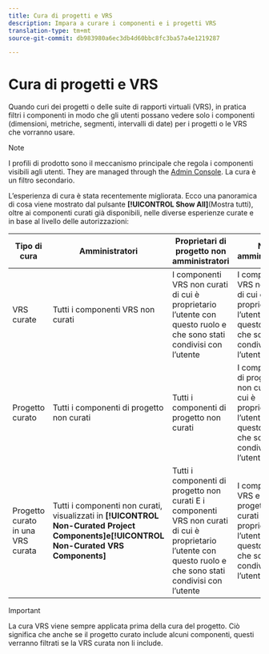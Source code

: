 ```yaml
---
title: Cura di progetti e VRS
description: Impara a curare i componenti e i progetti VRS
translation-type: tm+mt
source-git-commit: db983980a6ec3db4d60bbc8fc3ba57a4e1219287

---
```



# Cura di progetti e VRS

Quando curi dei progetti o delle suite di rapporti virtuali (VRS), in pratica filtri i componenti in modo che gli utenti possano vedere solo i componenti (dimensioni, metriche, segmenti, intervalli di date) per i progetti o le VRS che vorranno usare.

>[!NOTE]
>
>I profili di prodotto sono il meccanismo principale che regola i componenti visibili agli utenti. They are managed through the [Admin Console](https://helpx.adobe.com/enterprise/using/manage-products-and-profiles.html#createproductprofiles). La cura è un filtro secondario.

L’esperienza di cura è stata recentemente migliorata. Ecco una panoramica di cosa viene mostrato dal pulsante **[!UICONTROL Show All]**(Mostra tutti), oltre ai componenti curati già disponibili, nelle diverse esperienze curate e in base al livello delle autorizzazioni:

| Tipo di cura | Amministratori | Proprietari di progetto non amministratori | Non amministratori |
|---|---|---|---|
| VRS curate | Tutti i componenti VRS non curati | I componenti VRS non curati di cui è proprietario l’utente con questo ruolo e che sono stati condivisi con l’utente | I componenti VRS non curati di cui è proprietario l’utente con questo ruolo e che sono stati condivisi con l’utente |
| Progetto curato | Tutti i componenti di progetto non curati | Tutti i componenti di progetto non curati | I componenti di progetto non curati di cui è proprietario l’utente con questo ruolo e che sono stati condivisi con l’utente |
| Progetto curato in una VRS curata | Tutti i componenti non curati, visualizzati in **[!UICONTROL Non-Curated Project Components]**e**[!UICONTROL Non-Curated VRS Components]** | Tutti i componenti di progetto non curati E i componenti VRS non curati di cui è proprietario l’utente con questo ruolo e che sono stati condivisi con l’utente | I componenti VRS e di progetto non curati di cui è proprietario l’utente con questo ruolo e che sono stati condivisi con l’utente |

>[!IMPORTANT]
>
>La cura VRS viene sempre applicata prima della cura del progetto. Ciò significa che anche se il progetto curato include alcuni componenti, questi verranno filtrati se la VRS curata non li include.
